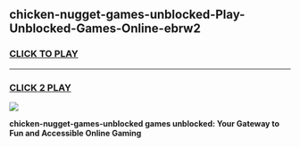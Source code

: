 
## chicken-nugget-games-unblocked-Play-Unblocked-Games-Online-ebrw2
<h3>
<a href="https://premium76.site?title=chicken-nugget-games-unblocked&ref=24A">CLICK TO PLAY</a></h3>
<hr>

<h3>
<a href="https://premium76.site?title=chicken-nugget-games-unblocked&ref=24A">CLICK 2 PLAY</a>
  
</h3>

<a href="https://premium76.site?title=chicken-nugget-games-unblocked&ref=24A"><img src="https://clearcache.store/games.png"></a>


**chicken-nugget-games-unblocked games unblocked: Your Gateway to Fun and Accessible Online Gaming**
